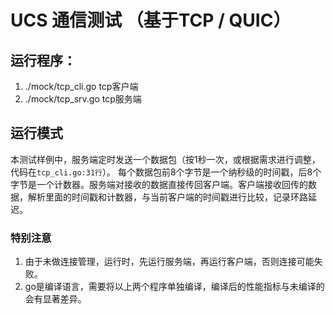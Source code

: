 # UCS 通信测试 （基于TCP / QUIC）

## 运行程序：
1. ./mock/tcp_cli.go tcp客户端
2. ./mock/tcp_srv.go tcp服务端

## 运行模式
本测试样例中，服务端定时发送一个数据包（按1秒一次，或根据需求进行调整，代码在```tcp_cli.go:31行```）。 每个数据包前8个字节是一个纳秒级的时间戳，后8个字节是一个计数器。服务端对接收的数据直接传回客户端。客户端接收回传的数据，解析里面的时间戳和计数器，与当前客户端的时间戳进行比较，记录环路延迟。

### 特别注意
1. 由于未做连接管理，运行时，先运行服务端，再运行客户端，否则连接可能失败。
2. go是编译语言，需要将以上两个程序单独编译，编译后的性能指标与未编译的会有显著差异。

